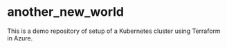 # another_new_world
This is a demo repository of setup of a Kubernetes cluster using Terraform in Azure.
